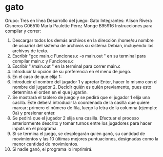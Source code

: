 # gato
Grupo: Tres en línea 
Desarrollo del juego: Gato
Integrantes: 
Alison Rivera Cisneros 
C06510
María Paulette Pérez Monge
B95916
Instrucciones para compilar y correr:
1. Descargar todos los demás archivos en la dirección /home/su nombre de usuario/ del sistema de archivos su sistema Debian, incluyendo los archivos de texto.
2. Escribir "gcc main.c Funciones.c -o main.out " en su terminal para compilar main.c y Funciones.c
3. Escribir "./main.out " en la terminal para correr main.c
4. Introducir la opción de su preferencia en el menú de juego.
5. En el caso de que elija 1:
6. Introducir el nombre del jugador 1 y apretar Enter, hacer lo mismo con el nombre del jugador 2. Decidir quién es quién previamente, pues esto determina el orden en el que jugarán.
7. Se mostrará el tablero de juego y se pedirá que el jugador 1 elija una casilla. Éste deberá introducir la coordenada de la casilla que quiere marcar; primero el número de fila, luego la letra de la columna (ejemplo: 0a) y presionar enter.
8. Se pedirá que el jugador 2 elija una casilla. Efectuar el proceso anteriormente descrito y tomar turnos entre los jugadores para hacer inputs en el programa.
9. Si se termina el juego, se desplegarán quién ganó, su cantidad de movimientos y las 10 últimas mejores puntuaciones, designadas como la menor cantidad de movimientos.
10. Si nadie ganó, el programa lo imprimirá.
